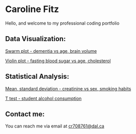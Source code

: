 # Caroline Fitz

Hello, and welcome to my professional coding portfolio

## Data Visualization:

[Swarm plot - dementia vs age, brain volume](Alzheimer's_MRI.md)

[Violin plot - fasting blood sugar vs age, cholesterol](FBS_vs_Age_and_Cholesterol.md)

## Statistical Analysis:

[Mean, standard deviation - creatinine vs sex, smoking habits](Heart_Failure.md)

[T test - student alcohol consumption](Student_Alcohol.md)

## Contact me:
You can reach me via email at
[cr708761@dal.ca](mailto:cr708761@dal.ca)
